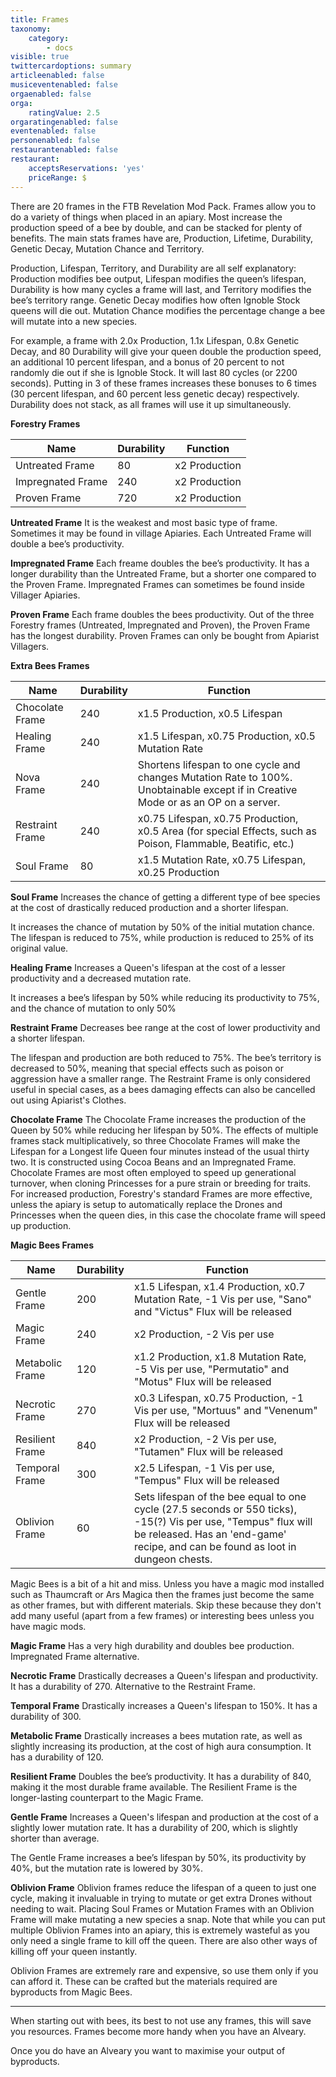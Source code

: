 ```yaml
---
title: Frames
taxonomy:
    category:
        - docs
visible: true
twittercardoptions: summary
articleenabled: false
musiceventenabled: false
orgaenabled: false
orga:
    ratingValue: 2.5
orgaratingenabled: false
eventenabled: false
personenabled: false
restaurantenabled: false
restaurant:
    acceptsReservations: 'yes'
    priceRange: $
---
```


There are 20 frames in the FTB Revelation Mod Pack. Frames allow you to do a variety of things when placed in an apiary. Most increase the production speed of a bee by double, and can be stacked for plenty of benefits. The main stats frames have are, Production, Lifetime, Durability, Genetic Decay, Mutation Chance and Territory.

Production, Lifespan, Territory, and Durability are all self explanatory: Production modifies bee output, Lifespan modifies the queen’s lifespan, Durability is how many cycles a frame will last, and Territory modifies the bee’s territory range. Genetic Decay modifies how often Ignoble Stock queens will die out. Mutation Chance modifies the percentage change a bee will mutate into a new species.

For example, a frame with 2.0x Production, 1.1x Lifespan, 0.8x Genetic Decay, and 80 Durability will give your queen double the production speed, an additional 10 percent lifespan, and a bonus of 20 percent to not randomly die out if she is Ignoble Stock. It will last 80 cycles (or 2200 seconds). Putting in 3 of these frames increases these bonuses to 6 times (30 percent lifespan, and 60 percent less genetic decay) respectively. Durability does not stack, as all frames will use it up simultaneously.

**Forestry Frames**

| Name             | Durability          | Function      |
| ---------------- |---------------------| ------------- |
|Untreated Frame   | 80                  | x2 Production |
|Impregnated Frame | 240                 | x2 Production |
|Proven Frame      |720                  | x2 Production |

**Untreated Frame**
It is the weakest and most basic type of frame. Sometimes it may be found in village Apiaries. Each Untreated Frame will double a bee’s productivity.

**Impregnated Frame**
Each freame doubles the bee’s productivity. It has a longer durability than the Untreated Frame, but a shorter one compared to the Proven Frame. Impregnated Frames can sometimes be found inside Villager Apiaries.

**Proven Frame**
Each frame doubles the bees productivity. Out of the three Forestry frames (Untreated, Impregnated and Proven), the Proven Frame has the longest durability. Proven Frames can only be bought from Apiarist Villagers.


**Extra Bees Frames**

| Name             | Durability          | Function                                            |
| ---------------- |---------------------| --------------------------------------------------- |
|Chocolate Frame   | 240                 | x1.5 Production, x0.5 Lifespan                      |
|Healing Frame     | 240                 | x1.5 Lifespan, x0.75 Production, x0.5 Mutation Rate |
|Nova Frame        | 240                 | Shortens lifespan to one cycle and changes Mutation Rate to 100%. Unobtainable except if in Creative Mode or as an OP on a server. |
|Restraint Frame   | 240                 | x0.75 Lifespan, x0.75 Production, x0.5 Area (for special Effects, such as Poison, Flammable, Beatific, etc.) |
|Soul Frame        | 80                 | x1.5 Mutation Rate, x0.75 Lifespan, x0.25 Production |

**Soul Frame**
Increases the chance of getting a different type of bee species at the cost of drastically reduced production and a shorter lifespan.

It increases the chance of mutation by 50% of the initial mutation chance. The lifespan is reduced to 75%, while production is reduced to 25% of its original value.

**Healing Frame**
Increases a Queen's lifespan at the cost of a lesser productivity and a decreased mutation rate.

It increases a bee’s lifespan by 50% while reducing its productivity to 75%, and the chance of mutation to only 50%

**Restraint Frame**
Decreases bee range at the cost of lower productivity and a shorter lifespan.

The lifespan and production are both reduced to 75%. The bee’s territory is decreased to 50%, meaning that special effects such as poison or aggression have a smaller range. The Restraint Frame is only considered useful in special cases, as a bees damaging effects can also be cancelled out using Apiarist's Clothes.

**Chocolate Frame**
The Chocolate Frame increases the production of the Queen by 50% while reducing her lifespan by 50%. The effects of multiple frames stack multiplicatively, so three Chocolate Frames will make the Lifespan for a Longest life Queen four minutes instead of the usual thirty two. It is constructed using Cocoa Beans and an Impregnated Frame. Chocolate Frames are most often employed to speed up generational turnover, when cloning Princesses for a pure strain or breeding for traits. For increased production, Forestry's standard Frames are more effective, unless the apiary is setup to automatically replace the Drones and Princesses when the queen dies, in this case the chocolate frame will speed up production.


**Magic Bees Frames**

| Name             | Durability          | Function                                            |
| ---------------- |---------------------| --------------------------------------------------- |
|Gentle Frame      | 200                 | x1.5 Lifespan, x1.4 Production, x0.7 Mutation Rate, -1 Vis per use, "Sano" and "Victus" Flux will be released |
|Magic Frame       | 240                 | x2 Production, -2 Vis per use |
|Metabolic Frame   | 120				 | x1.2 Production, x1.8 Mutation Rate, -5 Vis per use, "Permutatio" and "Motus" Flux will be released |
|Necrotic Frame    | 270				 | x0.3 Lifespan, x0.75 Production, -1 Vis per use, "Mortuus" and "Venenum" Flux will be released |
|Resilient Frame   | 840				 | x2 Production, -2 Vis per use, "Tutamen" Flux will be released |
|Temporal Frame    | 300				 | x2.5 Lifespan, -1 Vis per use, "Tempus" Flux will be released |
|Oblivion Frame    | 60					 | Sets lifespan of the bee equal to one cycle (27.5 seconds or 550 ticks), -15(?) Vis per use, "Tempus" flux will be released. Has an 'end-game' recipe, and can be found as loot in dungeon chests. |

Magic Bees is a bit of a hit and miss. Unless you have a magic mod installed such as Thaumcraft or Ars Magica then the frames just become the same as other frames, but with different materials. Skip these because they don't add many useful (apart from a few frames) or interesting bees unless you have magic mods.

**Magic Frame**
Has a very high durability and doubles bee production. Impregnated Frame alternative.

**Necrotic Frame**
Drastically decreases a Queen's lifespan and productivity. It has a durability of 270. Alternative to the Restraint Frame.

**Temporal Frame** 
Drastically increases a Queen's lifespan to 150%. It has a durability of 300.

**Metabolic Frame**
Drastically increases a bees mutation rate, as well as slightly increasing its production, at the cost of high aura consumption. It has a durability of 120.

**Resilient Frame**
Doubles the bee’s productivity. It has a durability of 840, making it the most durable frame available. The Resilient Frame is the longer-lasting counterpart to the Magic Frame.

**Gentle Frame**
Increases a Queen's lifespan and production at the cost of a slightly lower mutation rate. It has a durability of 200, which is slightly shorter than average.

The Gentle Frame increases a bee’s lifespan by 50%, its productivity by 40%, but the mutation rate is lowered by 30%.

**Oblivion Frame**
Oblivion frames reduce the lifespan of a queen to just one cycle, making it invaluable in trying to mutate or get extra Drones without needing to wait. Placing Soul Frames or Mutation Frames with an Oblivion Frame will make mutating a new species a snap. Note that while you can put multiple Oblivion Frames into an apiary, this is extremely wasteful as you only need a single frame to kill off the queen. There are also other ways of killing off your queen instantly.

Oblivion Frames are extremely rare and expensive, so use them only if you can afford it. These can be crafted but the materials required are byproducts from Magic Bees.

---
When starting out with bees, its best to not use any frames, this will save you resources. Frames become more handy when you have an Alveary.

Once you do have an Alveary you want to maximise your output of byproducts.
